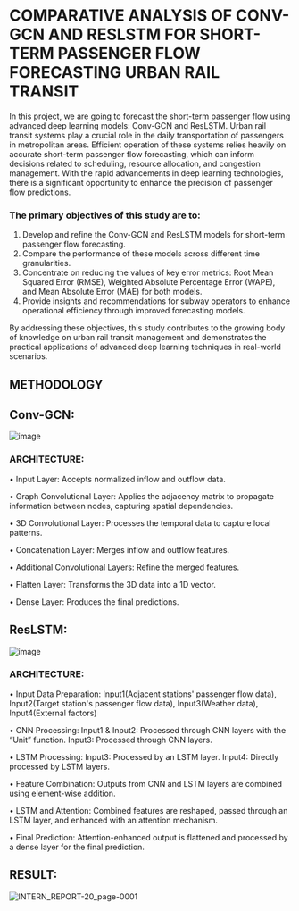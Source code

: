 # COMPARATIVE ANALYSIS OF CONV-GCN AND RESLSTM FOR SHORT-TERM PASSENGER FLOW FORECASTING URBAN RAIL TRANSIT


In this project, we are going to forecast the short-term passenger flow using advanced deep learning models: Conv-GCN and ResLSTM. Urban rail transit systems play a crucial role in the daily transportation of passengers in metropolitan areas. Efficient operation of these systems relies heavily on accurate short-term passenger flow forecasting, which can inform decisions related to scheduling, resource allocation, and congestion management. With the rapid advancements in deep learning technologies, there is a significant opportunity to enhance the precision of passenger flow predictions.

### The primary objectives of this study are to:
1.	Develop and refine the Conv-GCN and ResLSTM models for short-term passenger flow forecasting.
2.	Compare the performance of these models across different time granularities.
3.	Concentrate on reducing the values of key error metrics: Root Mean Squared Error (RMSE), Weighted Absolute Percentage Error (WAPE), and Mean Absolute Error (MAE) for both models.
4.	Provide insights and recommendations for subway operators to enhance operational efficiency through improved forecasting models.

By addressing these objectives, this study contributes to the growing body of knowledge on urban rail transit management and demonstrates the practical applications of advanced deep learning techniques in real-world scenarios.

## METHODOLOGY
## Conv-GCN:
![image](https://github.com/user-attachments/assets/d8bbd734-ce1d-4efd-88d4-909e54e6dd1d)

### ARCHITECTURE:

•	Input Layer: Accepts normalized inflow and outflow data.

•	Graph Convolutional Layer: Applies the adjacency matrix to propagate information between nodes, capturing spatial dependencies.

•	3D Convolutional Layer: Processes the temporal data to capture local patterns.

•	Concatenation Layer: Merges inflow and outflow features.

•	Additional Convolutional Layers: Refine the merged features.

•	Flatten Layer: Transforms the 3D data into a 1D vector.

•	Dense Layer: Produces the final predictions.

## ResLSTM:
![image](https://github.com/user-attachments/assets/215d3a20-c599-4534-b865-029677282457)

### ARCHITECTURE:
•	Input Data Preparation: Input1(Adjacent stations' passenger flow data), Input2(Target station's passenger flow data), Input3(Weather data), Input4(External factors)

•	CNN Processing:
Input1 & Input2: Processed through CNN layers with the “Unit” function.
Input3: Processed through CNN layers.

•	LSTM Processing:
Input3: Processed by an LSTM layer.
Input4: Directly processed by LSTM layers.

•	Feature Combination: Outputs from CNN and LSTM layers are combined using element-wise addition.

•	LSTM and Attention: Combined features are reshaped, passed through an LSTM layer, and enhanced with an attention mechanism.

•	Final Prediction: Attention-enhanced output is flattened and processed by a dense layer for the final prediction.

## RESULT:
![INTERN_REPORT-20_page-0001](https://github.com/user-attachments/assets/a130f376-1314-4a97-98aa-d3090046ca85)

